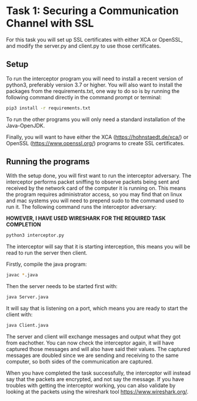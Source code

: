 # Task 1: Securing a Communication Channel with SSL

For this task you will set up SSL certificates with either XCA or OpenSSL, and modify the server.py
and client.py to use those certificates.


## Setup

To run the interceptor program you will need to install a recent version of python3, preferably version 3.7
or higher. You will also want to install the packages from the requirements.txt, one way to do so
is by running the following command directly in the command prompt or terminal:

```sh
pip3 install -r requirements.txt
```

To run the other programs you will only need a standard installation of the Java-OpenJDK.

Finally, you will want to have either the XCA (https://hohnstaedt.de/xca/) or
OpenSSL (https://www.openssl.org/) programs to create SSL certificates.


## Running the programs

With the setup done, you will first want to run the interceptor adversary. The interceptor performs
packet sniffing to observe packets being sent and received by the network card of the computer it
is running on. This means the program requires administrator access, so you may find that on linux
and mac systems you will need to prepend sudo to the command used to run it. The following command
runs the interceptor adversary:

**HOWEVER, I HAVE USED WIRESHARK FOR THE REQUIRED TASK COMPLETION**
```sh
python3 interceptor.py
```

The interceptor will say that it is starting interception, this means you will be read to run the
server then client. 

Firstly, compile the java program:
```sh
javac *.java    
```

Then the server needs to be started first with:

```sh
java Server.java
```

It will say that is listening on a port, which means you are ready to start the client with:

```sh
java Client.java
```

The server and client will exchange messages and output what they got from eachother. You can now
check the interceptor again, it will have captured those messages and will also have said their
values. The captured messages are doubled since we are sending and receiving to the same computer,
so both sides of the communication are captured.

When you have completed the task successfully, the interceptor will instead say that the packets
are encrypted, and not say the message.
If you have troubles with getting the interceptor working, you can also validate by looking at
the packets using the wireshark tool https://www.wireshark.org/.